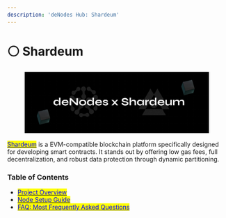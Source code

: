 ```yaml
---
description: 'deNodes Hub: Shardeum'
---
```


# ⚪ Shardeum

<figure><img src="../.gitbook/assets/Shardeum.png" alt=""><figcaption></figcaption></figure>

[<mark style="color:blue;">Shardeum</mark>](http://shardeum.org/) is a EVM-compatible blockchain platform specifically designed for developing smart contracts. It stands out by offering low gas fees, full decentralization, and robust data protection through dynamic partitioning.

### Table of Contents

* [<mark style="color:blue;">Project Overview</mark>](overview.md)
* [<mark style="color:blue;">Node Setup Guide</mark>](the-node-guide.md)
* [<mark style="color:blue;">FAQ: Most Frequently Asked Questions</mark>](faq.md)
